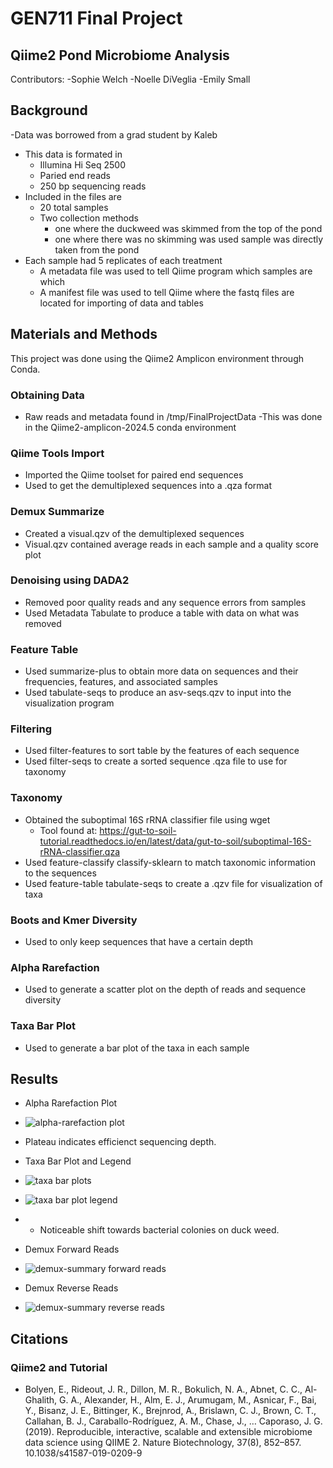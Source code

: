 # GEN711 Final Project
## Qiime2 Pond Microbiome Analysis
Contributors:
-Sophie Welch
-Noelle DiVeglia
-Emily Small 

## Background
-Data was borrowed from a grad student by Kaleb 
- This data is formated in 
  - Illumina Hi Seq 2500
  - Paried end reads
  - 250 bp sequencing reads
- Included in the files are
  - 20 total samples
  -  Two collection methods
      -  one where the duckweed was skimmed  from the top of the pond
     -  one where there was no skimming was used sample was directly taken from the pond
- Each sample had 5 replicates of each treatment
  - A metadata file was used to tell Qiime program which samples are which
  -  A manifest file was used to tell Qiime where the fastq files are located for importing of data and tables               
## Materials and Methods
This project was done using the Qiime2 Amplicon environment through Conda.

 ### Obtaining Data
- Raw reads and metadata found in /tmp/FinalProjectData​
    -This was done in the Qiime2-amplicon-2024.5 conda environment​

### Qiime Tools Import​
- Imported the Qiime toolset for paired end sequences​
- Used to get the demultiplexed sequences into a .qza format

### Demux Summarize​
- Created a visual.qzv of the demultiplexed sequences​
- Visual.qzv contained average reads in each sample and a quality score plot​

### Denoising using DADA2​
- Removed poor quality reads and any sequence errors from samples​
- Used Metadata Tabulate to produce a table with data on what was removed
  
### Feature Table​
- Used summarize-plus to obtain more data on sequences and their frequencies, features, and associated samples​
- Used tabulate-seqs to produce an asv-seqs.qzv to input into the visualization program​

### Filtering​
- Used filter-features to sort table by the features of each sequence​
- Used filter-seqs to create a sorted sequence .qza file to use for taxonomy

### Taxonomy
- Obtained the suboptimal 16S rRNA classifier file using wget​
  - Tool found at: https://gut-to-soil-tutorial.readthedocs.io/en/latest/data/gut-to-soil/suboptimal-16S-rRNA-classifier.qza​
- Used feature-classify classify-sklearn to match taxonomic information to the sequences ​
- Used feature-table tabulate-seqs to create a .qzv file for visualization of taxa

### Boots and Kmer Diversity​
- Used to only keep sequences that have a certain depth​

### Alpha Rarefaction​
- Used to generate a scatter plot on the depth of reads and sequence diversity​

### Taxa Bar Plot​
- Used to generate a bar plot of the taxa in each sample

## Results  
- Alpha Rarefaction Plot
- ![alpha-rarefaction plot](https://github.com/user-attachments/assets/9dcbc21a-aad9-4da6-ab8c-d42c106155fa)
- Plateau indicates efficienct sequencing depth.


- Taxa Bar Plot and Legend
- ![taxa bar plots](https://github.com/user-attachments/assets/a4e3ea85-ec1c-4c50-bf40-29092c7a9189)
- ![taxa bar plot legend](https://github.com/user-attachments/assets/4a70cc5f-5554-4738-a1a2-d870b446126b)
- - Noticeable shift towards bacterial colonies on duck weed.

- Demux Forward Reads
- ![demux-summary forward reads](https://github.com/user-attachments/assets/9c29c842-dde3-4fbe-9409-346c9532b6cc)

- Demux Reverse Reads
- ![demux-summary reverse reads](https://github.com/user-attachments/assets/01aa5a0d-1321-4bc1-ac24-2e0807d432f6)

## Citations
  ### Qiime2 and Tutorial
  - Bolyen, E., Rideout, J. R., Dillon, M. R., Bokulich, N. A., Abnet, C. C., Al-Ghalith, G. A., Alexander, H., Alm, E. J., Arumugam, M., Asnicar, F., Bai, Y., Bisanz, J. E., Bittinger, K., Brejnrod, A., Brislawn, C. J., Brown, C. T., Callahan, B. J., Caraballo-Rodríguez, A. M., Chase, J., … Caporaso, J. G. (2019). Reproducible, interactive, scalable and extensible microbiome data science using QIIME 2. Nature Biotechnology, 37(8), 852–857. 10.1038/s41587-019-0209-9
